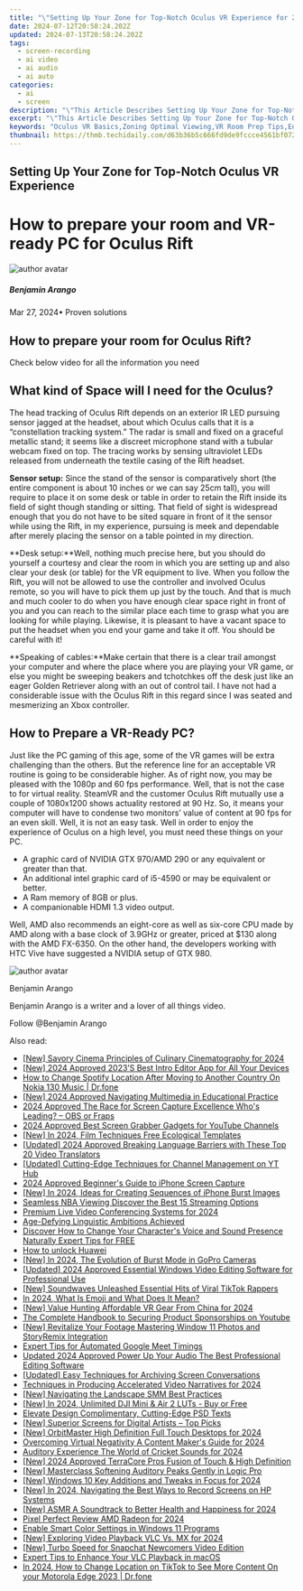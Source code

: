 ```yaml
---
title: "\"Setting Up Your Zone for Top-Notch Oculus VR Experience for 2024\""
date: 2024-07-12T20:58:24.202Z
updated: 2024-07-13T20:58:24.202Z
tags: 
  - screen-recording
  - ai video
  - ai audio
  - ai auto
categories: 
  - ai
  - screen
description: "\"This Article Describes Setting Up Your Zone for Top-Notch Oculus VR Experience for 2024\""
excerpt: "\"This Article Describes Setting Up Your Zone for Top-Notch Oculus VR Experience for 2024\""
keywords: "Oculus VR Basics,Zoning Optimal Viewing,VR Room Prep Tips,Enhancing VR Immersion,Ultimate VR Space,Oculus User Zone,VR Experience Design"
thumbnail: https://thmb.techidaily.com/d63b36b5c666fd9de9fccce4561bf07299ad84d3949b489b0214f6877268e346.png
---
```


## Setting Up Your Zone for Top-Notch Oculus VR Experience

# How to prepare your room and VR-ready PC for Oculus Rift

![author avatar](https://images.wondershare.com/filmora/article-images/benjamin-arango-author.jpg)

##### Benjamin Arango

 Mar 27, 2024• Proven solutions

## How to prepare your room for Oculus Rift?

 Check below video for all the information you need

## What kind of Space will I need for the Oculus?

 The head tracking of Oculus Rift depends on an exterior IR LED pursuing sensor jagged at the headset, about which Oculus calls that it is a “constellation tracking system.” The radar is small and fixed on a graceful metallic stand; it seems like a discreet microphone stand with a tubular webcam fixed on top. The tracing works by sensing ultraviolet LEDs released from underneath the textile casing of the Rift headset.

**Sensor setup:** Since the stand of the sensor is comparatively short (the entire component is about 10 inches or we can say 25cm tall), you will require to place it on some desk or table in order to retain the Rift inside its field of sight though standing or sitting. That field of sight is widespread enough that you do not have to be sited square in front of it the sensor while using the Rift, in my experience, pursuing is meek and dependable after merely placing the sensor on a table pointed in my direction.

**Desk setup:**Well, nothing much precise here, but you should do yourself a courtesy and clear the room in which you are setting up and also clear your desk (or table) for the VR equipment to live. When you follow the Rift, you will not be allowed to use the controller and involved Oculus remote, so you will have to pick them up just by the touch. And that is much and much cooler to do when you have enough clear space right in front of you and you can reach to the similar place each time to grasp what you are looking for while playing. Likewise, it is pleasant to have a vacant space to put the headset when you end your game and take it off. You should be careful with it!

**Speaking of cables:**Make certain that there is a clear trail amongst your computer and where the place where you are playing your VR game, or else you might be sweeping beakers and tchotchkes off the desk just like an eager Golden Retriever along with an out of control tail. I have not had a considerable issue with the Oculus Rift in this regard since I was seated and mesmerizing an Xbox controller.

## How to Prepare a VR-Ready PC?

 Just like the PC gaming of this age, some of the VR games will be extra challenging than the others. But the reference line for an acceptable VR routine is going to be considerable higher. As of right now, you may be pleased with the 1080p and 60 fps performance. Well, that is not the case to for virtual reality. SteamVR and the customer Oculus Rift mutually use a couple of 1080x1200 shows actuality restored at 90 Hz. So, it means your computer will have to condense two monitors’ value of content at 90 fps for an even skill. Well, it is not an easy task. Well in order to enjoy the experience of Oculus on a high level, you must need these things on your PC.

* A graphic card of NVIDIA GTX 970/AMD 290 or any equivalent or greater than that.
* An additional intel graphic card of i5-4590 or may be equivalent or better.
* A Ram memory of 8GB or plus.
* A companionable HDMI 1.3 video output.

 Well, AMD also recommends an eight-core as well as six-core CPU made by AMD along with a base clock of 3.9GHz or greater, priced at $130 along with the AMD FX-6350\. On the other hand, the developers working with HTC Vive have suggested a NVIDIA setup of GTX 980.

![author avatar](https://images.wondershare.com/filmora/article-images/benjamin-arango-author.jpg)

Benjamin Arango

Benjamin Arango is a writer and a lover of all things video.

Follow @Benjamin Arango


<ins class="adsbygoogle"
     style="display:block"
     data-ad-format="autorelaxed"
     data-ad-client="ca-pub-7571918770474297"
     data-ad-slot="1223367746"></ins>



<ins class="adsbygoogle"
     style="display:block"
     data-ad-client="ca-pub-7571918770474297"
     data-ad-slot="8358498916"
     data-ad-format="auto"
     data-full-width-responsive="true"></ins>




<span class="atpl-alsoreadstyle">Also read:</span>
<div><ul>
<li><a href="https://fox-access.techidaily.com/new-savory-cinema-principles-of-culinary-cinematography-for-2024/"><u>[New] Savory Cinema  Principles of Culinary Cinematography for 2024</u></a></li>
<li><a href="https://fox-access.techidaily.com/new-2024-approved-2023s-best-intro-editor-app-for-all-your-devices/"><u>[New] 2024 Approved  2023’S Best Intro Editor App for All Your Devices</u></a></li>
<li><a href="https://fake-location.techidaily.com/how-to-change-spotify-location-after-moving-to-another-country-on-nokia-130-music-drfone-by-drfone-virtual-android/"><u>How to Change Spotify Location After Moving to Another Country On Nokia 130 Music | Dr.fone</u></a></li>
<li><a href="https://fox-access.techidaily.com/new-2024-approved-navigating-multimedia-in-educational-practice/"><u>[New] 2024 Approved  Navigating Multimedia in Educational Practice</u></a></li>
<li><a href="https://screen-capture.techidaily.com/2024-approved-the-race-for-screen-capture-excellence-whos-leading-obs-or-fraps/"><u>2024 Approved  The Race for Screen Capture Excellence  Who's Leading? – OBS or Fraps</u></a></li>
<li><a href="https://youtube-clips.techidaily.com/2024-approved-best-screen-grabber-gadgets-for-youtube-channels/"><u>2024 Approved  Best Screen Grabber Gadgets for YouTube Channels</u></a></li>
<li><a href="https://fox-access.techidaily.com/new-in-2024-film-techniques-free-ecological-templates/"><u>[New] In 2024, Film Techniques  Free Ecological Templates</u></a></li>
<li><a href="https://fox-access.techidaily.com/updated-2024-approved-breaking-language-barriers-with-these-top-20-video-translators/"><u>[Updated] 2024 Approved  Breaking Language Barriers with These Top 20 Video Translators</u></a></li>
<li><a href="https://youtube-clips.techidaily.com/updated-cutting-edge-techniques-for-channel-management-on-yt-hub/"><u>[Updated] Cutting-Edge Techniques for Channel Management on YT Hub</u></a></li>
<li><a href="https://screen-capture.techidaily.com/2024-approved-beginners-guide-to-iphone-screen-capture/"><u>2024 Approved  Beginner's Guide to iPhone Screen Capture</u></a></li>
<li><a href="https://fox-access.techidaily.com/new-in-2024-ideas-for-creating-sequences-of-iphone-burst-images/"><u>[New] In 2024, Ideas for Creating Sequences of iPhone Burst Images</u></a></li>
<li><a href="https://fox-access.techidaily.com/seamless-nba-viewing-discover-the-best-15-streaming-options/"><u>Seamless NBA Viewing  Discover the Best 15 Streaming Options</u></a></li>
<li><a href="https://fox-access.techidaily.com/premium-live-video-conferencing-systems-for-2024/"><u>Premium Live Video Conferencing Systems for 2024</u></a></li>
<li><a href="https://mondly-stories.techidaily.com/1719580724314-age-defying-linguistic-ambitions-achieved/"><u>Age-Defying Linguistic Ambitions Achieved</u></a></li>
<li><a href="https://extra-information.techidaily.com/discover-how-to-change-your-characters-voice-and-sound-presence-naturally-expert-tips-for-free/"><u>Discover How to Change Your Character's Voice and Sound Presence Naturally  Expert Tips for FREE</u></a></li>
<li><a href="https://review-topics.techidaily.com/how-to-unlock-huawei-by-drfone-android-unlock-android-unlock/"><u>How to unlock Huawei</u></a></li>
<li><a href="https://fox-access.techidaily.com/new-in-2024-the-evolution-of-burst-mode-in-gopro-cameras/"><u>[New] In 2024, The Evolution of Burst Mode in GoPro Cameras</u></a></li>
<li><a href="https://fox-access.techidaily.com/updated-2024-approved-essential-windows-video-editing-software-for-professional-use/"><u>[Updated] 2024 Approved  Essential Windows Video Editing Software for Professional Use</u></a></li>
<li><a href="https://tiktok-video-recordings.techidaily.com/new-soundwaves-unleashed-essential-hits-of-viral-tiktok-rappers/"><u>[New] Soundwaves Unleashed  Essential Hits of Viral TikTok Rappers</u></a></li>
<li><a href="https://meme-emoji.techidaily.com/in-2024-what-is-emoji-and-what-does-it-mean/"><u>In 2024, What Is Emoji and What Does It Mean?</u></a></li>
<li><a href="https://fox-access.techidaily.com/new-value-hunting-affordable-vr-gear-from-china-for-2024/"><u>[New] Value Hunting  Affordable VR Gear From China for 2024</u></a></li>
<li><a href="https://fox-access.techidaily.com/the-complete-handbook-to-securing-product-sponsorships-on-youtube/"><u>The Complete Handbook to Securing Product Sponsorships on Youtube</u></a></li>
<li><a href="https://fox-access.techidaily.com/new-revitalize-your-footage-mastering-window-11-photos-and-storyremix-integration/"><u>[New] Revitalize Your Footage  Mastering Window 11 Photos and StoryRemix Integration</u></a></li>
<li><a href="https://screen-capture.techidaily.com/expert-tips-for-automated-google-meet-timings/"><u>Expert Tips for Automated Google Meet Timings</u></a></li>
<li><a href="https://video-ai-editor.techidaily.com/updated-2024-approved-power-up-your-audio-the-best-professional-editing-software/"><u>Updated 2024 Approved Power Up Your Audio The Best Professional Editing Software</u></a></li>
<li><a href="https://visual-screen-recording.techidaily.com/updated-easy-techniques-for-archiving-screen-conversations/"><u>[Updated] Easy Techniques for Archiving Screen Conversations</u></a></li>
<li><a href="https://fox-access.techidaily.com/techniques-in-producing-accelerated-video-narratives-for-2024/"><u>Techniques in Producing Accelerated Video Narratives for 2024</u></a></li>
<li><a href="https://fox-access.techidaily.com/new-navigating-the-landscape-smm-best-practices/"><u>[New] Navigating the Landscape  SMM Best Practices</u></a></li>
<li><a href="https://fox-access.techidaily.com/new-in-2024-unlimited-dji-mini-and-air-2-luts-buy-or-free/"><u>[New] In 2024, Unlimited DJI Mini & Air 2 LUTs - Buy or Free</u></a></li>
<li><a href="https://extra-hints.techidaily.com/elevate-design-complimentary-cutting-edge-psd-texts/"><u>Elevate Design  Complimentary, Cutting-Edge PSD Texts</u></a></li>
<li><a href="https://fox-access.techidaily.com/new-superior-screens-for-digital-artists-top-picks/"><u>[New] Superior Screens for Digital Artists – Top Picks</u></a></li>
<li><a href="https://fox-access.techidaily.com/new-orbitmaster-high-definition-full-touch-desktops-for-2024/"><u>[New] OrbitMaster  High Definition Full Touch Desktops for 2024</u></a></li>
<li><a href="https://facebook-video-share.techidaily.com/overcoming-virtual-negativity-a-content-makers-guide-for-2024/"><u>Overcoming Virtual Negativity  A Content Maker's Guide for 2024</u></a></li>
<li><a href="https://sound-tweaking.techidaily.com/auditory-experience-the-world-of-cricket-sounds-for-2024/"><u>Auditory Experience The World of Cricket Sounds for 2024</u></a></li>
<li><a href="https://fox-access.techidaily.com/new-2024-approved-terracore-pros-fusion-of-touch-and-high-definition/"><u>[New] 2024 Approved  TerraCore Pros  Fusion of Touch & High Definition</u></a></li>
<li><a href="https://fox-access.techidaily.com/new-masterclass-softening-auditory-peaks-gently-in-logic-pro/"><u>[New] Masterclass  Softening Auditory Peaks Gently in Logic Pro</u></a></li>
<li><a href="https://fox-access.techidaily.com/new-windows-10-key-additions-and-tweaks-in-focus-for-2024/"><u>[New] Windows 10  Key Additions and Tweaks in Focus for 2024</u></a></li>
<li><a href="https://screen-activity-recording.techidaily.com/new-in-2024-navigating-the-best-ways-to-record-screens-on-hp-systems/"><u>[New] In 2024, Navigating the Best Ways to Record Screens on HP Systems</u></a></li>
<li><a href="https://fox-access.techidaily.com/new-asmr-a-soundtrack-to-better-health-and-happiness-for-2024/"><u>[New] ASMR  A Soundtrack to Better Health and Happiness for 2024</u></a></li>
<li><a href="https://screen-capture.techidaily.com/pixel-perfect-review-amd-radeon-for-2024/"><u>Pixel Perfect Review  AMD Radeon for 2024</u></a></li>
<li><a href="https://win11-tips.techidaily.com/enable-smart-color-settings-in-windows-11-programs/"><u>Enable Smart Color Settings in Windows 11 Programs</u></a></li>
<li><a href="https://fox-access.techidaily.com/new-exploring-video-playback-vlc-vs-mx-for-2024/"><u>[New] Exploring Video Playback  VLC Vs. MX for 2024</u></a></li>
<li><a href="https://fox-access.techidaily.com/new-turbo-speed-for-snapchat-newcomers-video-edition/"><u>[New] Turbo Speed for Snapchat Newcomers  Video Edition</u></a></li>
<li><a href="https://extra-tips.techidaily.com/expert-tips-to-enhance-your-vlc-playback-in-macos/"><u>Expert Tips to Enhance Your VLC Playback in macOS</u></a></li>
<li><a href="https://location-social.techidaily.com/in-2024-how-to-change-location-on-tiktok-to-see-more-content-on-your-motorola-edge-2023-drfone-by-drfone-virtual-android/"><u>In 2024, How to Change Location on TikTok to See More Content On your Motorola Edge 2023 | Dr.fone</u></a></li>
</ul></div>
